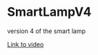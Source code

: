 # SmartLampV4
 version 4 of the smart lamp

[Link to video](https://drive.google.com/file/d/18LXBgDXlWwr338mFlC-gQVxPJJcsoKwb/view?usp=sharing)
